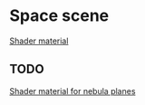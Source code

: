 # Space scene
[Shader material](https://nme.babylonjs.com/#CAB0JT#12)
## TODO
[Shader material for nebula planes](https://nme.babylonjs.com/#GPPYN0)